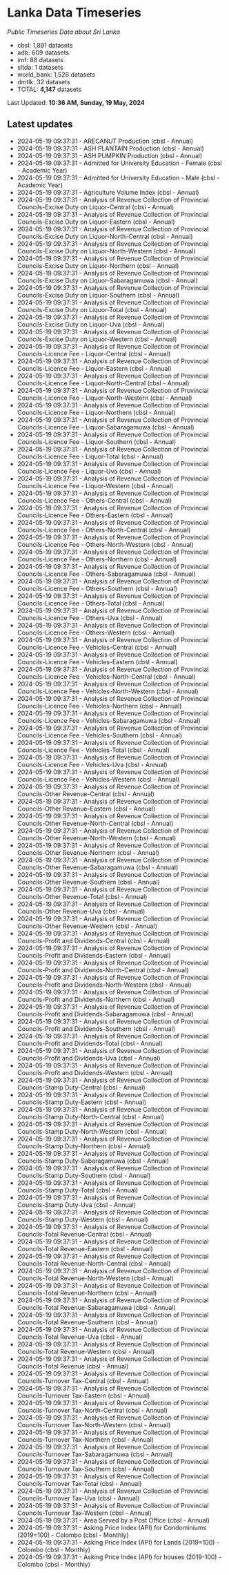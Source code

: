 # Lanka Data Timeseries
*Public Timeseries Data about Sri Lanka*

* cbsl: 1,891 datasets
* adb: 609 datasets
* imf: 88 datasets
* sltda: 1 datasets
* world_bank: 1,526 datasets
* dmtlk: 32 datasets
* TOTAL: **4,147** datasets

Last Updated: **10:36 AM, Sunday, 19 May, 2024**

## Latest updates

* 2024-05-19 09:37:31 - ARECANUT Production (cbsl - Annual)
* 2024-05-19 09:37:31 - ASH PLANTAIN Production (cbsl - Annual)
* 2024-05-19 09:37:31 - ASH PUMPKIN Production (cbsl - Annual)
* 2024-05-19 09:37:31 - Admitted for University Education - Female (cbsl - Academic Year)
* 2024-05-19 09:37:31 - Admitted for University Education - Male (cbsl - Academic Year)
* 2024-05-19 09:37:31 - Agriculture Volume Index (cbsl - Annual)
* 2024-05-19 09:37:31 - Analysis of Revenue Collection of Provincial Councils-Excise Duty on Liquor-Central (cbsl - Annual)
* 2024-05-19 09:37:31 - Analysis of Revenue Collection of Provincial Councils-Excise Duty on Liquor-Eastern (cbsl - Annual)
* 2024-05-19 09:37:31 - Analysis of Revenue Collection of Provincial Councils-Excise Duty on Liquor-North-Central (cbsl - Annual)
* 2024-05-19 09:37:31 - Analysis of Revenue Collection of Provincial Councils-Excise Duty on Liquor-North-Western (cbsl - Annual)
* 2024-05-19 09:37:31 - Analysis of Revenue Collection of Provincial Councils-Excise Duty on Liquor-Northern (cbsl - Annual)
* 2024-05-19 09:37:31 - Analysis of Revenue Collection of Provincial Councils-Excise Duty on Liquor-Sabaragamuwa (cbsl - Annual)
* 2024-05-19 09:37:31 - Analysis of Revenue Collection of Provincial Councils-Excise Duty on Liquor-Southern (cbsl - Annual)
* 2024-05-19 09:37:31 - Analysis of Revenue Collection of Provincial Councils-Excise Duty on Liquor-Total (cbsl - Annual)
* 2024-05-19 09:37:31 - Analysis of Revenue Collection of Provincial Councils-Excise Duty on Liquor-Uva (cbsl - Annual)
* 2024-05-19 09:37:31 - Analysis of Revenue Collection of Provincial Councils-Excise Duty on Liquor-Western (cbsl - Annual)
* 2024-05-19 09:37:31 - Analysis of Revenue Collection of Provincial Councils-Licence Fee - Liquor-Central (cbsl - Annual)
* 2024-05-19 09:37:31 - Analysis of Revenue Collection of Provincial Councils-Licence Fee - Liquor-Eastern (cbsl - Annual)
* 2024-05-19 09:37:31 - Analysis of Revenue Collection of Provincial Councils-Licence Fee - Liquor-North-Central (cbsl - Annual)
* 2024-05-19 09:37:31 - Analysis of Revenue Collection of Provincial Councils-Licence Fee - Liquor-North-Western (cbsl - Annual)
* 2024-05-19 09:37:31 - Analysis of Revenue Collection of Provincial Councils-Licence Fee - Liquor-Northern (cbsl - Annual)
* 2024-05-19 09:37:31 - Analysis of Revenue Collection of Provincial Councils-Licence Fee - Liquor-Sabaragamuwa (cbsl - Annual)
* 2024-05-19 09:37:31 - Analysis of Revenue Collection of Provincial Councils-Licence Fee - Liquor-Southern (cbsl - Annual)
* 2024-05-19 09:37:31 - Analysis of Revenue Collection of Provincial Councils-Licence Fee - Liquor-Total (cbsl - Annual)
* 2024-05-19 09:37:31 - Analysis of Revenue Collection of Provincial Councils-Licence Fee - Liquor-Uva (cbsl - Annual)
* 2024-05-19 09:37:31 - Analysis of Revenue Collection of Provincial Councils-Licence Fee - Liquor-Western (cbsl - Annual)
* 2024-05-19 09:37:31 - Analysis of Revenue Collection of Provincial Councils-Licence Fee - Others-Central (cbsl - Annual)
* 2024-05-19 09:37:31 - Analysis of Revenue Collection of Provincial Councils-Licence Fee - Others-Eastern (cbsl - Annual)
* 2024-05-19 09:37:31 - Analysis of Revenue Collection of Provincial Councils-Licence Fee - Others-North-Central (cbsl - Annual)
* 2024-05-19 09:37:31 - Analysis of Revenue Collection of Provincial Councils-Licence Fee - Others-North-Western (cbsl - Annual)
* 2024-05-19 09:37:31 - Analysis of Revenue Collection of Provincial Councils-Licence Fee - Others-Northern (cbsl - Annual)
* 2024-05-19 09:37:31 - Analysis of Revenue Collection of Provincial Councils-Licence Fee - Others-Sabaragamuwa (cbsl - Annual)
* 2024-05-19 09:37:31 - Analysis of Revenue Collection of Provincial Councils-Licence Fee - Others-Southern (cbsl - Annual)
* 2024-05-19 09:37:31 - Analysis of Revenue Collection of Provincial Councils-Licence Fee - Others-Total (cbsl - Annual)
* 2024-05-19 09:37:31 - Analysis of Revenue Collection of Provincial Councils-Licence Fee - Others-Uva (cbsl - Annual)
* 2024-05-19 09:37:31 - Analysis of Revenue Collection of Provincial Councils-Licence Fee - Others-Western (cbsl - Annual)
* 2024-05-19 09:37:31 - Analysis of Revenue Collection of Provincial Councils-Licence Fee - Vehicles-Central (cbsl - Annual)
* 2024-05-19 09:37:31 - Analysis of Revenue Collection of Provincial Councils-Licence Fee - Vehicles-Eastern (cbsl - Annual)
* 2024-05-19 09:37:31 - Analysis of Revenue Collection of Provincial Councils-Licence Fee - Vehicles-North-Central (cbsl - Annual)
* 2024-05-19 09:37:31 - Analysis of Revenue Collection of Provincial Councils-Licence Fee - Vehicles-North-Western (cbsl - Annual)
* 2024-05-19 09:37:31 - Analysis of Revenue Collection of Provincial Councils-Licence Fee - Vehicles-Northern (cbsl - Annual)
* 2024-05-19 09:37:31 - Analysis of Revenue Collection of Provincial Councils-Licence Fee - Vehicles-Sabaragamuwa (cbsl - Annual)
* 2024-05-19 09:37:31 - Analysis of Revenue Collection of Provincial Councils-Licence Fee - Vehicles-Southern (cbsl - Annual)
* 2024-05-19 09:37:31 - Analysis of Revenue Collection of Provincial Councils-Licence Fee - Vehicles-Total (cbsl - Annual)
* 2024-05-19 09:37:31 - Analysis of Revenue Collection of Provincial Councils-Licence Fee - Vehicles-Uva (cbsl - Annual)
* 2024-05-19 09:37:31 - Analysis of Revenue Collection of Provincial Councils-Licence Fee - Vehicles-Western (cbsl - Annual)
* 2024-05-19 09:37:31 - Analysis of Revenue Collection of Provincial Councils-Other Revenue-Central (cbsl - Annual)
* 2024-05-19 09:37:31 - Analysis of Revenue Collection of Provincial Councils-Other Revenue-Eastern (cbsl - Annual)
* 2024-05-19 09:37:31 - Analysis of Revenue Collection of Provincial Councils-Other Revenue-North-Central (cbsl - Annual)
* 2024-05-19 09:37:31 - Analysis of Revenue Collection of Provincial Councils-Other Revenue-North-Western (cbsl - Annual)
* 2024-05-19 09:37:31 - Analysis of Revenue Collection of Provincial Councils-Other Revenue-Northern (cbsl - Annual)
* 2024-05-19 09:37:31 - Analysis of Revenue Collection of Provincial Councils-Other Revenue-Sabaragamuwa (cbsl - Annual)
* 2024-05-19 09:37:31 - Analysis of Revenue Collection of Provincial Councils-Other Revenue-Southern (cbsl - Annual)
* 2024-05-19 09:37:31 - Analysis of Revenue Collection of Provincial Councils-Other Revenue-Total (cbsl - Annual)
* 2024-05-19 09:37:31 - Analysis of Revenue Collection of Provincial Councils-Other Revenue-Uva (cbsl - Annual)
* 2024-05-19 09:37:31 - Analysis of Revenue Collection of Provincial Councils-Other Revenue-Western (cbsl - Annual)
* 2024-05-19 09:37:31 - Analysis of Revenue Collection of Provincial Councils-Profit and Dividends-Central (cbsl - Annual)
* 2024-05-19 09:37:31 - Analysis of Revenue Collection of Provincial Councils-Profit and Dividends-Eastern (cbsl - Annual)
* 2024-05-19 09:37:31 - Analysis of Revenue Collection of Provincial Councils-Profit and Dividends-North-Central (cbsl - Annual)
* 2024-05-19 09:37:31 - Analysis of Revenue Collection of Provincial Councils-Profit and Dividends-North-Western (cbsl - Annual)
* 2024-05-19 09:37:31 - Analysis of Revenue Collection of Provincial Councils-Profit and Dividends-Northern (cbsl - Annual)
* 2024-05-19 09:37:31 - Analysis of Revenue Collection of Provincial Councils-Profit and Dividends-Sabaragamuwa (cbsl - Annual)
* 2024-05-19 09:37:31 - Analysis of Revenue Collection of Provincial Councils-Profit and Dividends-Southern (cbsl - Annual)
* 2024-05-19 09:37:31 - Analysis of Revenue Collection of Provincial Councils-Profit and Dividends-Total (cbsl - Annual)
* 2024-05-19 09:37:31 - Analysis of Revenue Collection of Provincial Councils-Profit and Dividends-Uva (cbsl - Annual)
* 2024-05-19 09:37:31 - Analysis of Revenue Collection of Provincial Councils-Profit and Dividends-Western (cbsl - Annual)
* 2024-05-19 09:37:31 - Analysis of Revenue Collection of Provincial Councils-Stamp Duty-Central (cbsl - Annual)
* 2024-05-19 09:37:31 - Analysis of Revenue Collection of Provincial Councils-Stamp Duty-Eastern (cbsl - Annual)
* 2024-05-19 09:37:31 - Analysis of Revenue Collection of Provincial Councils-Stamp Duty-North-Central (cbsl - Annual)
* 2024-05-19 09:37:31 - Analysis of Revenue Collection of Provincial Councils-Stamp Duty-North-Western (cbsl - Annual)
* 2024-05-19 09:37:31 - Analysis of Revenue Collection of Provincial Councils-Stamp Duty-Northern (cbsl - Annual)
* 2024-05-19 09:37:31 - Analysis of Revenue Collection of Provincial Councils-Stamp Duty-Sabaragamuwa (cbsl - Annual)
* 2024-05-19 09:37:31 - Analysis of Revenue Collection of Provincial Councils-Stamp Duty-Southern (cbsl - Annual)
* 2024-05-19 09:37:31 - Analysis of Revenue Collection of Provincial Councils-Stamp Duty-Total (cbsl - Annual)
* 2024-05-19 09:37:31 - Analysis of Revenue Collection of Provincial Councils-Stamp Duty-Uva (cbsl - Annual)
* 2024-05-19 09:37:31 - Analysis of Revenue Collection of Provincial Councils-Stamp Duty-Western (cbsl - Annual)
* 2024-05-19 09:37:31 - Analysis of Revenue Collection of Provincial Councils-Total Revenue-Central (cbsl - Annual)
* 2024-05-19 09:37:31 - Analysis of Revenue Collection of Provincial Councils-Total Revenue-Eastern (cbsl - Annual)
* 2024-05-19 09:37:31 - Analysis of Revenue Collection of Provincial Councils-Total Revenue-North-Central (cbsl - Annual)
* 2024-05-19 09:37:31 - Analysis of Revenue Collection of Provincial Councils-Total Revenue-North-Western (cbsl - Annual)
* 2024-05-19 09:37:31 - Analysis of Revenue Collection of Provincial Councils-Total Revenue-Northern (cbsl - Annual)
* 2024-05-19 09:37:31 - Analysis of Revenue Collection of Provincial Councils-Total Revenue-Sabaragamuwa (cbsl - Annual)
* 2024-05-19 09:37:31 - Analysis of Revenue Collection of Provincial Councils-Total Revenue-Southern (cbsl - Annual)
* 2024-05-19 09:37:31 - Analysis of Revenue Collection of Provincial Councils-Total Revenue-Uva (cbsl - Annual)
* 2024-05-19 09:37:31 - Analysis of Revenue Collection of Provincial Councils-Total Revenue-Western (cbsl - Annual)
* 2024-05-19 09:37:31 - Analysis of Revenue Collection of Provincial Councils-Total Revenue (cbsl - Annual)
* 2024-05-19 09:37:31 - Analysis of Revenue Collection of Provincial Councils-Turnover Tax-Central (cbsl - Annual)
* 2024-05-19 09:37:31 - Analysis of Revenue Collection of Provincial Councils-Turnover Tax-Eastern (cbsl - Annual)
* 2024-05-19 09:37:31 - Analysis of Revenue Collection of Provincial Councils-Turnover Tax-North-Central (cbsl - Annual)
* 2024-05-19 09:37:31 - Analysis of Revenue Collection of Provincial Councils-Turnover Tax-North-Western (cbsl - Annual)
* 2024-05-19 09:37:31 - Analysis of Revenue Collection of Provincial Councils-Turnover Tax-Northern (cbsl - Annual)
* 2024-05-19 09:37:31 - Analysis of Revenue Collection of Provincial Councils-Turnover Tax-Sabaragamuwa (cbsl - Annual)
* 2024-05-19 09:37:31 - Analysis of Revenue Collection of Provincial Councils-Turnover Tax-Southern (cbsl - Annual)
* 2024-05-19 09:37:31 - Analysis of Revenue Collection of Provincial Councils-Turnover Tax-Total (cbsl - Annual)
* 2024-05-19 09:37:31 - Analysis of Revenue Collection of Provincial Councils-Turnover Tax-Uva (cbsl - Annual)
* 2024-05-19 09:37:31 - Analysis of Revenue Collection of Provincial Councils-Turnover Tax-Western (cbsl - Annual)
* 2024-05-19 09:37:31 - Area Served by a Post Office (cbsl - Annual)
* 2024-05-19 09:37:31 - Asking Price Index (API) for Condominiums (2019=100) - Colombo (cbsl - Monthly)
* 2024-05-19 09:37:31 - Asking Price Index (API) for Lands (2019=100) - Colombo (cbsl - Monthly)
* 2024-05-19 09:37:31 - Asking Price Index (API) for houses (2019-100) - Colombo (cbsl - Monthly)